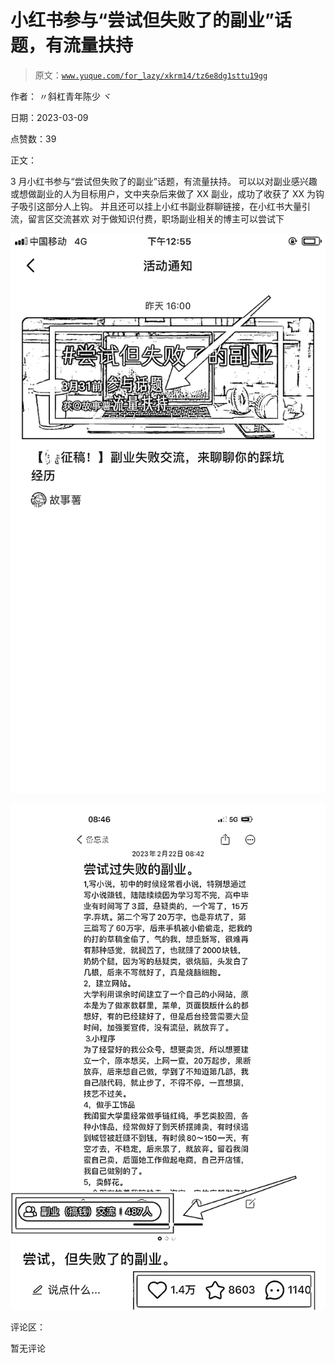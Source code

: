 # 小红书参与“尝试但失败了的副业”话题，有流量扶持

> 原文：[`www.yuque.com/for_lazy/xkrm14/tz6e8dg1sttu19gg`](https://www.yuque.com/for_lazy/xkrm14/tz6e8dg1sttu19gg)



作者： 〃斜杠青年陈少 ヾ 

日期：2023-03-09 

点赞数：39 

正文： 

3 月小红书参与“尝试但失败了的副业”话题，有流量扶持。 可以以对副业感兴趣或想做副业的人为目标用户，文中夹杂后来做了 XX 副业，成功了收获了 XX 为钩子吸引这部分人上钩。 并且还可以挂上小红书副业群聊链接，在小红书大量引流，留言区交流甚欢 对于做知识付费，职场副业相关的博主可以尝试下 

![](img/8146bfd549f6a93ccb4a4431dc3a3107.png) 

![](img/7be362459a995f29ce7e2fbd90bb7c0e.png) 

评论区： 

暂无评论 

